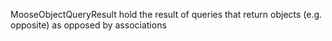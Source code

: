 MooseObjectQueryResult hold the result of queries that return objects (e.g. opposite) as opposed by associations